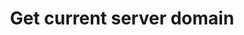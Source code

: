 ---
title: Get current server domain
excerpt: Returns the current lily pad (server domain) being used
api:
  file: frog.json
  operationId: get_currentlilypad
hidden: false
---